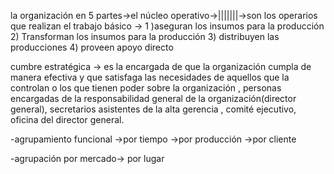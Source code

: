 la organización en 5 partes->el núcleo operativo->|||||||->son los operarios que realizan el trabajo básico ->
										1 )aseguran los insumos para la producción
										2) Transforman los insumos para la producción
										3) distribuyen las producciones
										4) proveen apoyo directo

cumbre estratégica -> es la encargada de que la organización cumpla de manera efectiva y que satisfaga las necesidades de aquellos que la controlan o los que tienen poder sobre la organización
, personas encargadas  de la responsabilidad general de la organización(director general), secretarios asistentes de la alta gerencia , comité ejecutivo, oficina del director general.





-agrupamiento funcional ->por tiempo
		            ->por producción
		            ->por cliente


-agrupación por mercado-> por lugar
